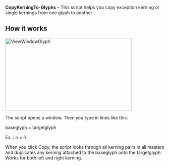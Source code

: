 **CopyKerningTo-Glyphs** – This script helps you copy exception kerning or single kernings from one glyph to another.
 

##  How it works
<img width="401" height="229" alt="ViewWindowGlyph" src="https://github.com/user-attachments/assets/a4854789-a331-4f5d-8033-0019672699c6" />

The script opens a window. Then you type in lines like this:

baseglyph = targetglyph

Ex. : n = ñ



When you click Copy, the script looks through all kerning pairs in all masters and duplicates any kerning attached to the baseglyph onto the targetglyph. Works for both left and right kerning.

